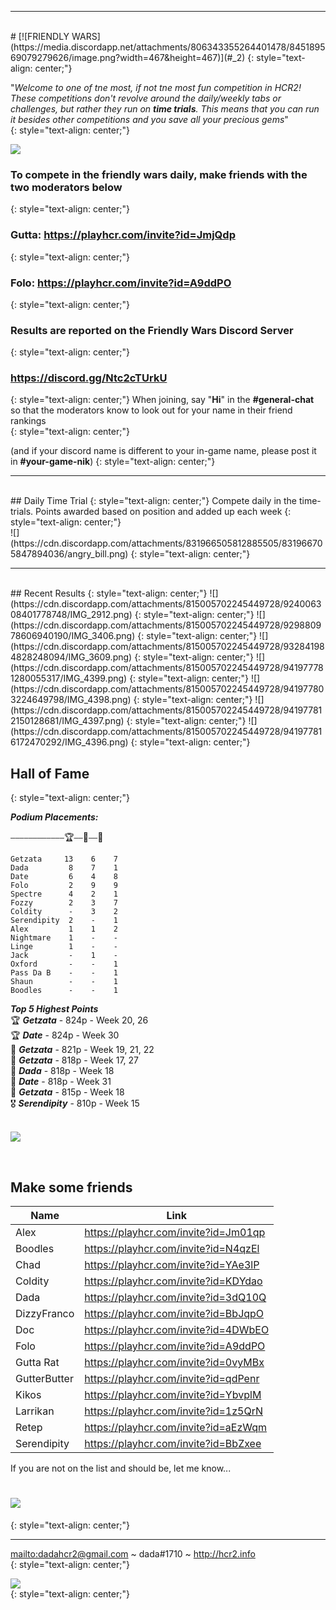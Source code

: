 
***
<br>
#  [![FRIENDLY WARS](https://media.discordapp.net/attachments/806343355264401478/845189569079279626/image.png?width=467&height=467)](#_2)  
{: style="text-align: center;"}

"_Welcome to one of tne most, if not tne most fun competition in HCR2!  These competitions don't revolve around the daily/weekly tabs or challenges, but rather they run on **time trials**. This means that you can run it besides other competitions and you save all your precious gems_"    
{: style="text-align: center;"}  

![](https://rentry.co/fwdaily/png)
<br>
### **To compete in the friendly wars daily, make friends with the two moderators below**
{: style="text-align: center;"}
### Gutta: <https://playhcr.com/invite?id=JmjQdp>
{: style="text-align: center;"}
### Folo: <https://playhcr.com/invite?id=A9ddPO>  
{: style="text-align: center;"}

### **Results are reported on the Friendly Wars Discord Server**
{: style="text-align: center;"}
###  <https://discord.gg/Ntc2cTUrkU> 
{: style="text-align: center;"}
When joining, say "**Hi**" in the **#general-chat** so that the moderators know to look out for your name in their friend rankings  
{: style="text-align: center;"}

(and if your discord name is different to your in-game name, please post it in **#your-game-nik**)
{: style="text-align: center;"}
<br>  

***

<br>  
## Daily Time Trial
{: style="text-align: center;"}
Compete daily in the time-trials. Points awarded based on position and added up each week  
{: style="text-align: center;"}

<!-- ### June 19 : **`Rally Car-Mine Shaft Cup-A Flat Miner`**  
{: style="text-align: center;"}  
<div><iframe src="daily.html" width="100%" height="50" frameborder="0" allowfullscreen="true"> </iframe></div>
<div><iframe src="https://rentry.co/fwdaily" width="100%" height="200" frameborder="0" allowfullscreen="true"> </iframe></div> -->

<br>
![](https://cdn.discordapp.com/attachments/831966505812885505/831966705847894036/angry_bill.png)  
{: style="text-align: center;"}  
<br>  

***

<br>  
## Recent Results
{: style="text-align: center;"} 
![](https://cdn.discordapp.com/attachments/815005702245449728/924006308401778748/IMG_2912.png)  
{: style="text-align: center;"} 
![](https://cdn.discordapp.com/attachments/815005702245449728/929880978606940190/IMG_3406.png)  
{: style="text-align: center;"} 
![](https://cdn.discordapp.com/attachments/815005702245449728/932841984828248094/IMG_3609.png)  
{: style="text-align: center;"} 
![](https://cdn.discordapp.com/attachments/815005702245449728/941977781280055317/IMG_4399.png)  
{: style="text-align: center;"} 
![](https://cdn.discordapp.com/attachments/815005702245449728/941977803224649798/IMG_4398.png)  
{: style="text-align: center;"} 
![](https://cdn.discordapp.com/attachments/815005702245449728/941977812150128681/IMG_4397.png)  
{: style="text-align: center;"} 
![](https://cdn.discordapp.com/attachments/815005702245449728/941977816172470292/IMG_4396.png)  
{: style="text-align: center;"} 

<br>  

## **Hall of Fame**    
{: style="text-align: center;"}

***Podium Placements:***

`————————————`🏆`——`🥈`——`🥉
```
Getzata     13    6    7  
Dada         8    7    1  
Date         6    4    8  
Folo         2    9    9  
Spectre      4    2    1  
Fozzy        2    3    7  
Coldity      -    3    2  
Serendipity  2    -    1   
Alex         1    1    2  
Nightmare    1    -    -  
Linge        1    -    -  
Jack         -    1    -  
Oxford       -    -    1  
Pass Da B    -    -    1  
Shaun        -    -    1  
Boodles      -    -    1  
```

***Top 5 Highest Points***  
🏆 ***Getzata*** - 824p - Week 20, 26  
🏆 ***Date*** - 824p - Week 30  
🥈 ***Getzata*** - 821p - Week 19, 21, 22  
🥉 ***Getzata*** - 818p - Week 17, 27  
🥉 ***Dada*** - 818p - Week 18    
🥉 ***Date*** - 818p - Week 31  
🏅 ***Getzata*** - 815p - Week 18  
🎖️ ***Serendipity*** - 810p - Week 15  
<br>

<!--

![](https://media.discordapp.net/attachments/806343355264401478/838752579680600064/image.png)  
{: style="text-align: center;"}

<br>  

## Friendly Adventure Contest
{: style="text-align: center;"}
<div><iframe src="adv.html" width="100%" height="50" frameborder="0" allowfullscreen="true"> </iframe></div>  

~~if competing, post your distances in the ***#screenshot-submissions*** channel on the discord server~~ (no longer a requirement)
{: style="text-align: center;"}

-->

![](https://cdn.discordapp.com/attachments/831966505812885505/831966759534854154/desertX.png)

<br> 

## Make some friends

Name | Link
-- | --
Alex | <https://playhcr.com/invite?id=Jm01qp>
Boodles | <https://playhcr.com/invite?id=N4qzEl>
Chad | <https://playhcr.com/invite?id=YAe3lP>
Coldity | <https://playhcr.com/invite?id=KDYdao>
Dada | <https://playhcr.com/invite?id=3dQ10Q>
DizzyFranco | <https://playhcr.com/invite?id=BbJqpO>
Doc | <https://playhcr.com/invite?id=4DWbEO>
Folo | <https://playhcr.com/invite?id=A9ddPO>
Gutta Rat | <https://playhcr.com/invite?id=0vyMBx>
GutterButter | <https://playhcr.com/invite?id=qdPenr>
Kikos | <https://playhcr.com/invite?id=YbvplM>
Larrikan | <https://playhcr.com/invite?id=1z5QrN>
Retep | <https://playhcr.com/invite?id=aEzWqm>
Serendipity | <https://playhcr.com/invite?id=BbZxee>

If you are not on the list and should be, let me know...  


# [![](https://cdn.discordapp.com/attachments/831966505812885505/831966772256047158/event-ui-bg.png)](#_1)
{: style="text-align: center;"}

***

<mailto:dadahcr2@gmail.com> ~ dada#1710 ~ <http://hcr2.info>  
{: style="text-align: center;"}

![](https://media.discordapp.net/attachments/806343355264401478/841864986590576660/2A8C00CC-70A7-4510-8847-09C3360CA512.png?width=100&height=100)  
{: style="text-align: center;"}
